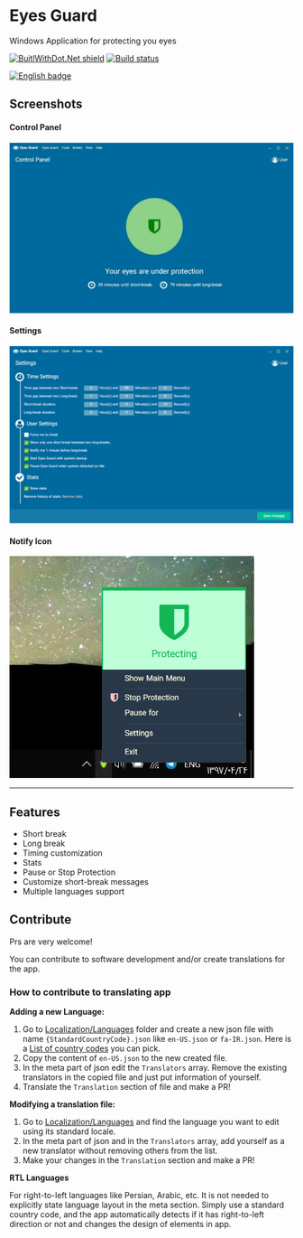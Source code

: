 Eyes Guard
===
Windows Application for protecting you eyes 

[![BuitlWithDot.Net shield](https://builtwithdot.net/project/41/eyes-guard/badge)](https://builtwithdot.net/project/41/eyes-guard)
[![Build status](https://aryansoftware.visualstudio.com/Eyes%20Guard/_apis/build/status/Eyes%20Guard-.NET%20Desktop-CI)](https://aryansoftware.visualstudio.com/Eyes%20Guard/_build/latest?definitionId=3)

<a href='//www.microsoft.com/store/apps/9PHW0XFKZD7J?ocid=badge'><img width="250" src='https://assets.windowsphone.com/85864462-9c82-451e-9355-a3d5f874397a/English_get-it-from-MS_InvariantCulture_Default.png' alt='English badge'/></a>

## Screenshots
#### Control Panel
![Eyes Guard](Screenshots/Store/main.JPG)
#### Settings
![Eyes Guard Settings](Screenshots/Store/Settings.PNG)
#### Notify Icon
![Eyes Guard NotifyIcon](Screenshots/Store/ContextMenu.png)

---

## Features

- Short break
- Long break
- Timing customization
- Stats
- Pause or Stop Protection
- Customize short-break messages
- Multiple languages support

## Contribute
Prs are very welcome!

You can contribute to software development and/or create translations for the app.

### How to contribute to translating app
**Adding a new Language:**

1. Go to [Localization/Languages](https://github.com/0xaryan/EyesGuard/tree/master/Source/Localization/Languages) folder and create a new json file with name `{StandardCountryCode}.json` like `en-US.json` or `fa-IR.json`. Here is a [List of country codes](https://azuliadesigns.com/list-net-culture-country-codes/) you can pick.
2. Copy the content of `en-US.json` to the new created file.
3. In the meta part of json edit the `Translators` array. Remove the existing translators in the copied file and just put information of yourself.
4. Translate the `Translation` section of file and make a PR!

**Modifying a translation file:**

1. Go to [Localization/Languages](https://github.com/0xaryan/EyesGuard/tree/master/Source/Localization/Languages) and find the language you want to edit using its standard locale.
2. In the meta part of json and in the `Translators` array, add yourself as a new translator without removing others from the list.
3. Make your changes in the `Translation` section and make a PR!

**RTL Languages**

For right-to-left languages like Persian, Arabic, etc. It is not needed to explicitly state language layout in the meta section. Simply use a standard country code, and the app automatically detects if it has right-to-left direction or not and changes the design of elements in app.